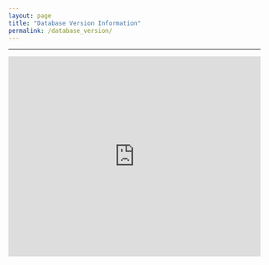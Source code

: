 ```yaml
---
layout: page
title: "Database Version Information"
permalink: /database_version/
---
```

***

<iframe height="400" width="100%" frameborder="no" src="https://github.com/MacaqueNet/database-internal/blob/main/temporary%20NEWS%20file"> </iframe>

